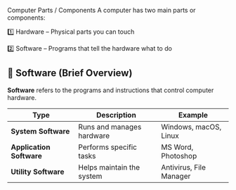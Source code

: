 Computer Parts / Components
A computer has two main parts or components:

1️⃣ Hardware – Physical parts you can touch

2️⃣ Software – Programs that tell the hardware what to do


## 🧠 Software (Brief Overview)

**Software** refers to the programs and instructions that control computer hardware.

| Type | Description | Example |
|------|--------------|----------|
| **System Software** | Runs and manages hardware | Windows, macOS, Linux |
| **Application Software** | Performs specific tasks | MS Word, Photoshop |
| **Utility Software** | Helps maintain the system | Antivirus, File Manager |



